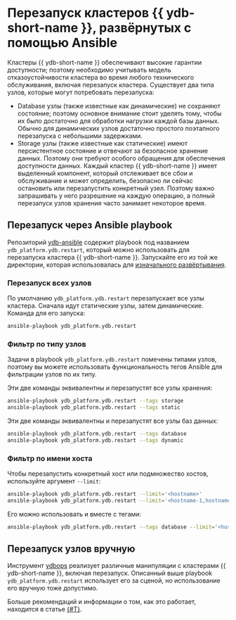 # Перезапуск кластеров {{ ydb-short-name }}, развёрнутых с помощью Ansible

Кластеры {{ ydb-short-name }} обеспечивают высокие гарантии доступности; поэтому необходимо учитывать модель отказоустойчивости кластера во время любого технического обслуживания, включая перезапуск кластера. Существует два типа узлов, которые могут потребовать перезапуска:

* Database узлы (также известные как динамические) не сохраняют состояние; поэтому основное внимание стоит уделять тому, чтобы их было достаточно для обработки нагрузки каждой базы данных. Обычно для динамических узлов достаточно простого поэтапного перезапуска с небольшими задержками.
* Storage узлы (также известные как статические) имеют персистентное состояние и отвечают за безопасное хранение данных. Поэтому они требуют особого обращения для обеспечения доступности данных. Каждый кластер {{ ydb-short-name }} имеет выделенный компонент, который отслеживает все сбои и обслуживание и может определить, безопасно ли сейчас остановить или перезапустить конкретный узел. Поэтому важно запрашивать у него разрешение на каждую операцию, а полный перезапуск узлов хранения часто занимает некоторое время.

## Перезапуск через Ansible playbook

Репозиторий [ydb-ansible](https://github.com/ydb-platform/ydb-ansible) содержит playbook под названием `ydb_platform.ydb.restart`, который можно использовать для перезапуска кластера {{ ydb-short-name }}. Запускайте его из той же директории, которая использовалась для [изначального развёртывания](initial-deployment.md).

### Перезапуск всех узлов

По умолчанию `ydb_platform.ydb.restart` перезапускает все узлы кластера. Сначала идут статические узлы, затем динамические. Команда для его запуска:

```bash
ansible-playbook ydb_platform.ydb.restart
```

### Фильтр по типу узлов

Задачи в playbook `ydb_platform.ydb.restart` помечены типами узлов, поэтому вы можете использовать функциональность тегов Ansible для фильтрации узлов по их типу.

Эти две команды эквивалентны и перезапустят все узлы хранения:

```bash
ansible-playbook ydb_platform.ydb.restart --tags storage
ansible-playbook ydb_platform.ydb.restart --tags static
```

Эти две команды эквивалентны и перезапустят все узлы баз данных:
```bash
ansible-playbook ydb_platform.ydb.restart --tags database
ansible-playbook ydb_platform.ydb.restart --tags dynamic
```

### Фильтр по имени хоста

Чтобы перезапустить конкретный хост или подмножество хостов, используйте аргумент `--limit`:

```bash
ansible-playbook ydb_platform.ydb.restart --limit='<hostname>'
ansible-playbook ydb_platform.ydb.restart --limit='<hostname-1,hostname-2>'
```

Его можно использовать и вместе с тегами:
```bash
ansible-playbook ydb_platform.ydb.restart --tags database --limit='<hostname>'
```

## Перезапуск узлов вручную

Инструмент [ydbops](https://github.com/ydb-platform/ydbops) реализует различные манипуляции с кластерами {{ ydb-short-name }}, включая перезапуск. Описанный выше playbook `ydb_platform.ydb.restart` использует его за сценой, но использование его вручную тоже допустимо.

Больше рекомендаций и информации о том, как это работает, находится в статье [{#T}](../manual/maintenance-without-downtime.md).
